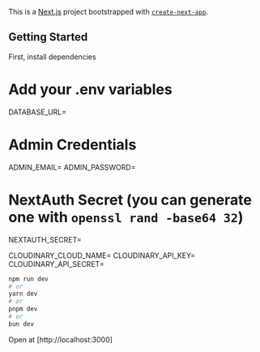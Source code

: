 This is a [Next.js](https://nextjs.org) project bootstrapped with [`create-next-app`](https://nextjs.org/docs/app/api-reference/cli/create-next-app).

## Getting Started

First, install dependencies

# Add your .env variables
DATABASE_URL=

# Admin Credentials
ADMIN_EMAIL=
ADMIN_PASSWORD=

# NextAuth Secret (you can generate one with `openssl rand -base64 32`)
NEXTAUTH_SECRET=

CLOUDINARY_CLOUD_NAME=
CLOUDINARY_API_KEY=
CLOUDINARY_API_SECRET=

```bash
npm run dev
# or
yarn dev
# or
pnpm dev
# or
bun dev
```

Open at [http://localhost:3000]




